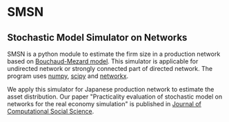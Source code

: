 # SMSN
## Stochastic Model Simulator on Networks
SMSN is a python module to estimate the firm size in a production network based on [Bouchaud-Mezard model](https://www.sciencedirect.com/science/article/pii/S0378437100002053?via%3Dihub).
This simulator is applicable for undirected network or strongly connected part of directed network.
The program uses [numpy](https://numpy.org/), [scipy](https://www.scipy.org/) and [networkx](https://networkx.github.io/documentation/stable/index.html).

We apply this simulator for Japanese production network to estimate the asset distribution.
Our paper "Practicality evaluation of stochastic model on networks for the real economy simulation" is published in [Journal of Computational Social Science](https://link.springer.com/article/10.1007%2Fs42001-019-00029-9).
